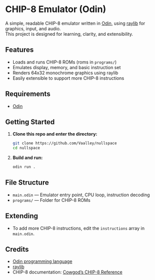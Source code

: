 # CHIP-8 Emulator (Odin)

A simple, readable CHIP-8 emulator written in [Odin](https://odin-lang.org/),
using [raylib](https://www.raylib.com/) for graphics, input, and audio.\
This project is designed for learning, clarity, and extensibility.

## Features

- Loads and runs CHIP-8 ROMs (roms in `programs/`)
- Emulates display, memory, and basic instruction set
- Renders 64x32 monochrome graphics using raylib
- Easily extensible to support more CHIP-8 instructions

## Requirements

- [Odin](https://odin-lang.org/download/)

## Getting Started

1. **Clone this repo and enter the directory:**
   ```sh
   git clone https://github.com/Vaalley/nullspace
   cd nullspace
   ```

2. **Build and run:**
   ```sh
   odin run .
   ```

## File Structure

- `main.odin` — Emulator entry point, CPU loop, instruction decoding
- `programs/` — Folder for CHIP-8 ROMs

## Extending

- To add more CHIP-8 instructions, edit the `instructions` array in `main.odin`.

## Credits

- [Odin programming language](https://odin-lang.org/)
- [raylib](https://www.raylib.com/)
- CHIP-8 documentation:
  [Cowgod’s CHIP-8 Reference](http://devernay.free.fr/hacks/chip8/C8TECH10.HTM)
